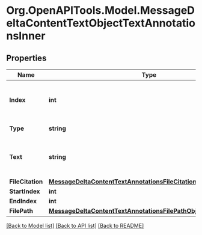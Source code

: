 # Org.OpenAPITools.Model.MessageDeltaContentTextObjectTextAnnotationsInner

## Properties

Name | Type | Description | Notes
------------ | ------------- | ------------- | -------------
**Index** | **int** | The index of the annotation in the text content part. | 
**Type** | **string** | Always &#x60;file_citation&#x60;. | 
**Text** | **string** | The text in the message content that needs to be replaced. | [optional] 
**FileCitation** | [**MessageDeltaContentTextAnnotationsFileCitationObjectFileCitation**](MessageDeltaContentTextAnnotationsFileCitationObjectFileCitation.md) |  | [optional] 
**StartIndex** | **int** |  | [optional] 
**EndIndex** | **int** |  | [optional] 
**FilePath** | [**MessageDeltaContentTextAnnotationsFilePathObjectFilePath**](MessageDeltaContentTextAnnotationsFilePathObjectFilePath.md) |  | [optional] 

[[Back to Model list]](../README.md#documentation-for-models) [[Back to API list]](../README.md#documentation-for-api-endpoints) [[Back to README]](../README.md)

